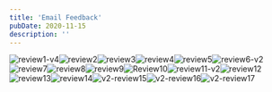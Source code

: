 ```yaml
---
title: 'Email Feedback'
pubDate: 2020-11-15
description: ''
---
```






![](https://i2xfwztd2ksbegse.public.blob.vercel-storage.com/wp/2020/11/review1-v4.jpg "review1-v4")![](https://i2xfwztd2ksbegse.public.blob.vercel-storage.com/wp/2020/11/review2.jpg "review2")![](https://i2xfwztd2ksbegse.public.blob.vercel-storage.com/wp/2020/11/review3.jpg "review3")![](https://i2xfwztd2ksbegse.public.blob.vercel-storage.com/wp/2020/11/review4.jpg "review4")![](https://i2xfwztd2ksbegse.public.blob.vercel-storage.com/wp/2020/11/review5.jpg "review5")![](https://i2xfwztd2ksbegse.public.blob.vercel-storage.com/wp/2020/11/review6-v2.jpg "review6-v2")![](https://i2xfwztd2ksbegse.public.blob.vercel-storage.com/wp/2020/11/review7.jpg "review7")![](https://i2xfwztd2ksbegse.public.blob.vercel-storage.com/wp/2020/11/review8.jpg "review8")![](https://i2xfwztd2ksbegse.public.blob.vercel-storage.com/wp/2020/11/review9.jpg "review9")![](https://i2xfwztd2ksbegse.public.blob.vercel-storage.com/wp/2020/11/Review10.jpg "Review10")![](https://i2xfwztd2ksbegse.public.blob.vercel-storage.com/wp/2020/11/review11-v2.jpg "review11-v2")![](https://i2xfwztd2ksbegse.public.blob.vercel-storage.com/wp/2020/11/review12.jpg "review12")![](https://i2xfwztd2ksbegse.public.blob.vercel-storage.com/wp/2020/11/review13.jpg "review13")![](https://i2xfwztd2ksbegse.public.blob.vercel-storage.com/wp/2020/11/review14.jpg "review14")![](https://i2xfwztd2ksbegse.public.blob.vercel-storage.com/wp/2020/12/v2-review15.png "v2-review15")![](https://i2xfwztd2ksbegse.public.blob.vercel-storage.com/wp/2020/12/v2-review16.png "v2-review16")![](https://i2xfwztd2ksbegse.public.blob.vercel-storage.com/wp/2020/12/v2-review17.png "v2-review17")
